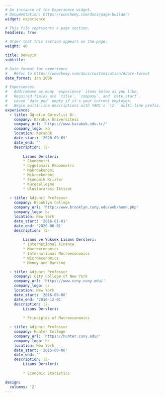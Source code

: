 ```yaml
---
# An instance of the Experience widget.
# Documentation: https://wowchemy.com/docs/page-builder/
widget: experience

# This file represents a page section.
headless: true

# Order that this section appears on the page.
weight: 40

title: Deneyim
subtitle:

# Date format for experience
#   Refer to https://wowchemy.com/docs/customization/#date-format
date_format: Jan 2006

# Experiences.
#   Add/remove as many `experience` items below as you like.
#   Required fields are `title`, `company`, and `date_start`.
#   Leave `date_end` empty if it's your current employer.
#   Begin multi-line descriptions with YAML's `|2-` multi-line prefix.
experience:
  - title: Öğretim Görevlisi Dr.
    company: Karabük Üniversitesi
    company_url: 'https://www.karabuk.edu.tr/'
    company_logo: kb
    location: Karabük
    date_start: '2020-09-09'
    date_end: ''
    description: |2-
    
        Lisans Dersleri:
        * Ekonometri
        * Uygulamalı Ekonometri
        * Makroekonomi
        * Mikroekonomi
        * Ekonomik Krizler
        * Küreselleşme
        * Uluslararası İktisat
        
  - title: Adjunct Professor
    company: Brooklyn College
    company_url: 'http://www.brooklyn.cuny.edu/web/home.php'
    company_logo: bc
    location: New York
    date_start: '2016-01-01'
    date_end: '2020-06-01'
    description: |2-
    
        Lisans ve Yüksek Lisans Dersleri:
        * International Finance
        * Macroeconomics
        * International Macroeconomics
        * Microeconomics
        * Money and Banking

  - title: Adjunct Professor
    company: City College of New York
    company_url: 'https://www.ccny.cuny.edu/'
    company_logo: cc
    location: New York
    date_start: '2016-08-08'
    date_end: '2016-12-01'
    description: |2-
        Lisans Dersleri:
        
        * Principles of Macroeconomics

  - title: Adjunct Professor
    company: Hunter College
    company_url: 'https://hunter.cuny.edu/'
    company_logo: hc
    location: New York
    date_start: '2015-08-08'
    date_end: ''
    description: |2-
        Lisans Dersleri:
        
        * Economic Statistics

design:
  columns: '2'
---
```

